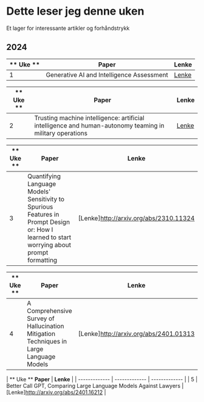 # Dette leser jeg denne uken

Et lager for interessante artikler og forhåndstrykk

## 2024

| ** Uke ** | **Paper** | **Lenke** |
| ------------- | ------------- | ------------- |
| 1 | Generative AI and Intelligence Assessment | [Lenke](https://www.tandfonline.com/doi/full/10.1080/03071847.2023.2286775) |


| ** Uke ** | **Paper** | **Lenke** |
| ------------- | ------------- | ------------- |
| 2 | Trusting machine intelligence: artificial intelligence and human-autonomy teaming in military operations |[Lenke](https://doi.org/10.1080/14751798.2023.2264070) |

| ** Uke ** |  **Paper** | **Lenke** |
| ------------- | ------------- | ------------- |
| 3 | Quantifying Language Models' Sensitivity to Spurious Features in Prompt Design or: How I learned to start worrying about prompt formatting |[Lenke]http://arxiv.org/abs/2310.11324 |

| ** Uke ** | **Paper** | **Lenke** |
| ------------- | ------------- | ------------- |
| 4 | A Comprehensive Survey of Hallucination Mitigation Techniques in Large Language Models |[Lenke]http://arxiv.org/abs/2401.01313 |

| ** Uke **  **Paper** | **Lenke** |
| ------------- | ------------- | ------------- |
| 5 | Better Call GPT, Comparing Large Language Models Against Lawyers |[Lenke]http://arxiv.org/abs/2401.16212 | 
